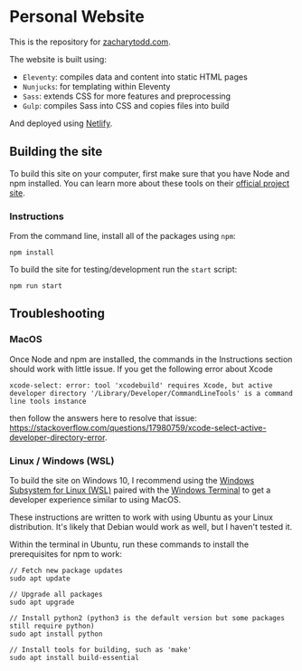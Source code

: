 # Personal Website

This is the repository for [zacharytodd.com](https://zacharytodd.com).

The website is built using:
- `Eleventy`: compiles data and content into static HTML pages
- `Nunjucks`: for templating within Eleventy
- `Sass`: extends CSS for more features and preprocessing
- `Gulp`: compiles Sass into CSS and copies files into build

And deployed using [Netlify](https://netlify.com).

## Building the site

To build this site on your computer, first make sure that you have Node and npm installed. You can learn more about these tools on their [official project site](https://nodejs.org/en/).

### Instructions

From the command line, install all of the packages using `npm`:

`npm install`

To build the site for testing/development run the `start` script:

`npm run start`

## Troubleshooting

### MacOS

Once Node and npm are installed, the commands in the Instructions section should work with little issue. If you get the following error about Xcode

```
xcode-select: error: tool 'xcodebuild' requires Xcode, but active developer directory '/Library/Developer/CommandLineTools' is a command line tools instance
```

then follow the answers here to resolve that issue: https://stackoverflow.com/questions/17980759/xcode-select-active-developer-directory-error.

### Linux / Windows (WSL)

To build the site on Windows 10, I recommend using the [Windows Subsystem for Linux (WSL)](https://docs.microsoft.com/en-us/windows/wsl/install-win10) paired with the [Windows Terminal](https://devblogs.microsoft.com/commandline/windows-terminal-1-0/) to get a developer experience similar to using MacOS.

These instructions are written to work with using Ubuntu as your Linux distribution. It's likely that Debian would work as well, but I haven't tested it.

Within the terminal in Ubuntu, run these commands to install the prerequisites for npm to work:

```
// Fetch new package updates
sudo apt update

// Upgrade all packages
sudo apt upgrade

// Install python2 (python3 is the default version but some packages still require python)
sudo apt install python

// Install tools for building, such as 'make'
sudo apt install build-essential